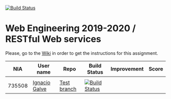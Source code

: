 [![Build Status](https://travis-ci.org/UNIZAR-30246-WebEngineering/lab3-restful-ws.svg?branch=master)](https://travis-ci.org/UNIZAR-30246-WebEngineering/lab3-restful-ws)
# Web Engineering 2019-2020 / RESTful Web services
Please, go to the [Wiki](https://github.com/UNIZAR-30246-WebEngineering/lab3-restful-ws/wiki) in order to get the instructions for this assignment.

| NIA    | User name | Repo | Build Status | Improvement | Score
|--------|-----------|------|--------------|-------------|--------
|        |           |      |              |             |
|735508  | [Ignacio Galve ](https://github.com/IgnacioSan22/) | [Test branch](https://github.com/IgnacioSan22/lab3-restful-ws/tree/test)    |[![Build Status](https://travis-ci.org/IgnacioSan22/lab3-restful-ws.svg?branch=test)](https://travis-ci.org/IgnacioSan22/lab3-restful-ws) |

